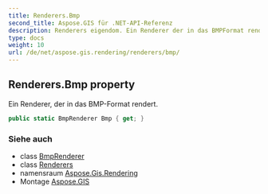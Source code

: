 ```yaml
---
title: Renderers.Bmp
second_title: Aspose.GIS für .NET-API-Referenz
description: Renderers eigendom. Ein Renderer der in das BMPFormat rendert.
type: docs
weight: 10
url: /de/net/aspose.gis.rendering/renderers/bmp/
---
```

## Renderers.Bmp property

Ein Renderer, der in das BMP-Format rendert.

```csharp
public static BmpRenderer Bmp { get; }
```

### Siehe auch

* class [BmpRenderer](../../../aspose.gis.rendering.formats.bmp/bmprenderer/)
* class [Renderers](../)
* namensraum [Aspose.Gis.Rendering](../../renderers/)
* Montage [Aspose.GIS](../../../)



